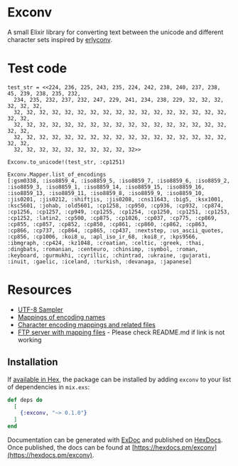# Exconv

A small Elixir library for converting text between the unicode and different character sets inspired by [erlyconv](https://github.com/eugenehr/erlyconv).

# Test code

```
test_str = <<224, 236, 225, 243, 235, 224, 242, 238, 240, 237, 238, 45, 239, 238, 235, 232,
  234, 235, 232, 237, 232, 247, 229, 241, 234, 238, 229, 32, 32, 32, 32, 32, 32,
  32, 32, 32, 32, 32, 32, 32, 32, 32, 32, 32, 32, 32, 32, 32, 32, 32, 32, 32,
  32, 32, 32, 32, 32, 32, 32, 32, 32, 32, 32, 32, 32, 32, 32, 32, 32, 32, 32,
  32, 32, 32, 32, 32, 32, 32, 32, 32, 32, 32, 32, 32, 32, 32, 32, 32, 32, 32,
  32, 32, 32, 32, 32, 32, 32, 32, 32, 32>>

Exconv.to_unicode!(test_str, :cp1251)

Exconv.Mapper.list_of_encodings
[:gsm0338, :iso8859_4, :iso8859_5, :iso8859_7, :iso8859_6, :iso8859_2, :iso8859_3, :iso8859_1, :iso8859_14, :iso8859_15, :iso8859_16, :iso8859_13, :iso8859_11, :iso8859_8, :iso8859_9, :iso8859_10, :jis0201, :jis0212, :shiftjis, :jis0208, :cns11643, :big5, :ksx1001, :ksc5601, :johab, :old5601, :cp1258, :cp950, :cp936, :cp932, :cp874, :cp1256, :cp1257, :cp949, :cp1255, :cp1254, :cp1250, :cp1251, :cp1253, :cp1252, :latin2, :cp500, :cp875, :cp1026, :cp037, :cp775, :cp869, :cp855, :cp857, :cp852, :cp850, :cp861, :cp860, :cp862, :cp863, :cp866, :cp737, :cp864, :cp865, :cp437, :nextstep, :us_ascii_quotes, :cp856, :cp1006, :koi8_u, :apl_iso_ir_68, :koi8_r, :kps9566, :ibmgraph, :cp424, :kz1048, :croatian, :celtic, :greek, :thai, :dingbats, :romanian, :centeuro, :chinsimp, :symbol, :roman, :keyboard, :gurmukhi, :cyrillic, :chintrad, :ukraine, :gujarati, :inuit, :gaelic, :iceland, :turkish, :devanaga, :japanese]
```

# Resources

- [UTF-8 Sampler](http://kermitproject.org/utf8.html)
- [Mappings of encoding names](https://www.ibm.com/support/knowledgecenter/en/SSEPGG_10.5.0/com.ibm.db2.luw.xml.doc/doc/r0022700.html)
- [Character encoding mappings and related files](http://www.unicode.org/L2/L1999/99325-E.htm)
- [FTP server with mapping files](ftp://ftp.unicode.org/Public/MAPPINGS/) - Please check README.md if link is not working

## Installation

If [available in Hex](https://hex.pm/docs/publish), the package can be installed
by adding `exconv` to your list of dependencies in `mix.exs`:

```elixir
def deps do
  [
    {:exconv, "~> 0.1.0"}
  ]
end
```

Documentation can be generated with [ExDoc](https://github.com/elixir-lang/ex_doc)
and published on [HexDocs](https://hexdocs.pm). Once published, the docs can
be found at [https://hexdocs.pm/exconv](https://hexdocs.pm/exconv).
